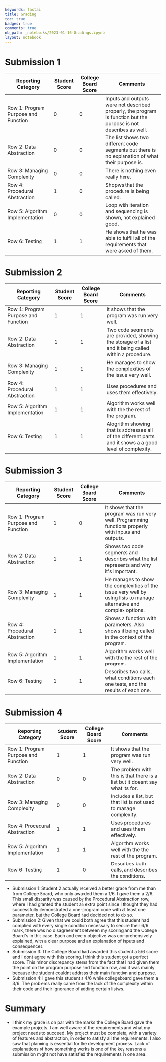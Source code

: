 ```yaml
---
keywords: fastai
title: Grading
toc: true 
badges: true
comments: true
nb_path: _notebooks/2023-01-16-Gradings.ipynb
layout: notebook
---
```


<!--
#################################################
### THIS FILE WAS AUTOGENERATED! DO NOT EDIT! ###
#################################################
# file to edit: _notebooks/2023-01-16-Gradings.ipynb
-->

<div class="container" id="notebook-container">
        
<div class="cell border-box-sizing text_cell rendered"><div class="inner_cell">
<div class="text_cell_render border-box-sizing rendered_html">
<h1 id="Submission-1">Submission 1<a class="anchor-link" href="#Submission-1"> </a></h1><table>
<thead><tr>
<th>Reporting Category</th>
<th>Student Score</th>
<th>College Board Score</th>
<th>Comments</th>
</tr>
</thead>
<tbody>
<tr>
<td>Row 1: Program Purpose and Function</td>
<td>0</td>
<td>0</td>
<td>Inputs and outputs were not described properly, the program is function but the purpose is not describes as well.</td>
</tr>
<tr>
<td>Row 2: Data Abstraction</td>
<td>0</td>
<td>0</td>
<td>The list shows two different code segments but there is no explanation of what their purpose is.</td>
</tr>
<tr>
<td>Row 3: Managing Complexity</td>
<td>0</td>
<td>0</td>
<td>There is nothing even really here.</td>
</tr>
<tr>
<td>Row 4: Procedural Abstraction</td>
<td>1</td>
<td>0</td>
<td>Shopws that the procedure is being called.</td>
</tr>
<tr>
<td>Row 5: Algorithm Implementation</td>
<td>0</td>
<td>0</td>
<td>Loop with iteration and sequencing is shown, not explained good.</td>
</tr>
<tr>
<td>Row 6: Testing</td>
<td>1</td>
<td>1</td>
<td>He shows that he was able to fulfill all of the requirements that were asked of them.</td>
</tr>
</tbody>
</table>
<h1 id="Submission-2">Submission 2<a class="anchor-link" href="#Submission-2"> </a></h1><table>
<thead><tr>
<th>Reporting Category</th>
<th>Student Score</th>
<th>College Board Score</th>
<th>Comments</th>
</tr>
</thead>
<tbody>
<tr>
<td>Row 1: Program Purpose and Function</td>
<td>1</td>
<td>1</td>
<td>It shows that the program was run very well.</td>
</tr>
<tr>
<td>Row 2: Data Abstraction</td>
<td>1</td>
<td>1</td>
<td>Two code segments are provided, showing the storage of a list and it being called within a procedure.</td>
</tr>
<tr>
<td>Row 3: Managing Complexity</td>
<td>1</td>
<td>1</td>
<td>He manages to show the complexities of the issue very well.</td>
</tr>
<tr>
<td>Row 4: Procedural Abstraction</td>
<td>1</td>
<td>1</td>
<td>Uses procedures and uses them effectively.</td>
</tr>
<tr>
<td>Row 5: Algorithm Implementation</td>
<td>1</td>
<td>1</td>
<td>Algorithm works well with the the rest of the program.</td>
</tr>
<tr>
<td>Row 6: Testing</td>
<td>1</td>
<td>1</td>
<td>Alogrithm showing that is addresses all of the different parts and it shows a a good level of complexity.</td>
</tr>
</tbody>
</table>
<h1 id="Submission-3">Submission 3<a class="anchor-link" href="#Submission-3"> </a></h1><table>
<thead><tr>
<th>Reporting Category</th>
<th>Student Score</th>
<th>College Board Score</th>
<th>Comments</th>
</tr>
</thead>
<tbody>
<tr>
<td>Row 1: Program Purpose and Function</td>
<td>1</td>
<td>0</td>
<td>It shows that the program was run very well. Programming functions properly with inputs and outputs.</td>
</tr>
<tr>
<td>Row 2: Data Abstraction</td>
<td>1</td>
<td>1</td>
<td>Shows two code segments and describes what the list represents and why it's important.</td>
</tr>
<tr>
<td>Row 3: Managing Complexity</td>
<td>1</td>
<td>1</td>
<td>He manages to show the complexities of the issue very well by using lists to manage alternative and complex options.</td>
</tr>
<tr>
<td>Row 4: Procedural Abstraction</td>
<td>1</td>
<td>1</td>
<td>Shows a function with parameters. Also shows it being called in the context of the program.</td>
</tr>
<tr>
<td>Row 5: Algorithm Implementation</td>
<td>1</td>
<td>1</td>
<td>Algorithm works well with the the rest of the program.</td>
</tr>
<tr>
<td>Row 6: Testing</td>
<td>1</td>
<td>1</td>
<td>Describes two calls, what conditions each one tests, and the results of each one.</td>
</tr>
</tbody>
</table>
<h1 id="Submission-4">Submission 4<a class="anchor-link" href="#Submission-4"> </a></h1><table>
<thead><tr>
<th>Reporting Category</th>
<th>Student Score</th>
<th>College Board Score</th>
<th>Comments</th>
</tr>
</thead>
<tbody>
<tr>
<td>Row 1: Program Purpose and Function</td>
<td>1</td>
<td>1</td>
<td>It shows that the program was run very well.</td>
</tr>
<tr>
<td>Row 2: Data Abstraction</td>
<td>0</td>
<td>0</td>
<td>The problem with this is that there is a list but it doesnt say what its for.</td>
</tr>
<tr>
<td>Row 3: Managing Complexity</td>
<td>0</td>
<td>0</td>
<td>Includes a list, but that list is not used to manage complexity.</td>
</tr>
<tr>
<td>Row 4: Procedural Abstraction</td>
<td>1</td>
<td>1</td>
<td>Uses procedures and uses them effectively.</td>
</tr>
<tr>
<td>Row 5: Algorithm Implementation</td>
<td>1</td>
<td>1</td>
<td>Algorithm works well with the the rest of the program.</td>
</tr>
<tr>
<td>Row 6: Testing</td>
<td>1</td>
<td>0</td>
<td>Describes both calls, and describes the conditions.</td>
</tr>
</tbody>
</table>

</div>
</div>
</div>
<div class="cell border-box-sizing text_cell rendered"><div class="inner_cell">
<div class="text_cell_render border-box-sizing rendered_html">
<ul>
<li>Submission 1: Student 2 actually received a better grade from me than from College Board, who only awarded them a 1/6. I gave them a 2/6. This small disparity was caused by the Procedural Abstraction row, where I had granted the student an extra point since I thought they had successfully demonstrated a one-program code with at least one parameter, but the College Board had decided not to do so.</li>
<li>Submission 2: Given that we could both agree that this student had complied with every single condition necessary to secure their 6/6 mark, there was no disagreement between my scoring and the College Board's in this case. Each and every objective was comprehensively explained, with a clear purpose and an explanation of inputs and consequences.</li>
<li>Submission 3: The College Board had awarded this student a 5/6 score and I dont agree with this scoring. I think this student got a perfect score. This minor discrepancy stems from the fact that I had given them the point on the program purpose and function row, and it was mainly because the student couldnt address their main function and purpose. </li>
<li>Submission 4: I gave this student a 4/6 while collegeboard gave them a 3/6. The problems really came from the lack of the complexity within their code and their ignorance of adding certain listws. </li>
</ul>

</div>
</div>
</div>
<div class="cell border-box-sizing text_cell rendered"><div class="inner_cell">
<div class="text_cell_render border-box-sizing rendered_html">
<h1 id="Summary">Summary<a class="anchor-link" href="#Summary"> </a></h1><ul>
<li>I think my grade is on par with the marks the College Board gave the example projects. I am well aware of the requirements and what my project needs to succeed. My project must be complete, with a variety of features and abstraction, in order to satisfy all the requirements. I also saw that planning is essential for the development process. Lack of explanations of how something works is one of the key reasons a submission might not have satisfied the requirements in one area. </li>
</ul>

</div>
</div>
</div>
</div>
 

